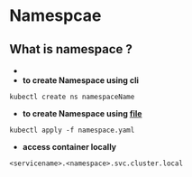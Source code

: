 # Namespcae

## What is namespace ?

-  
- **to create Namespace using cli**

```kubectl
kubectl create ns namespaceName
```

- **to create Namespace using [file](./namespace.yaml)**

```kubectl
kubectl apply -f namespace.yaml
```

- **access container locally**

```localhost
<servicename>.<namespace>.svc.cluster.local
```
